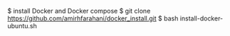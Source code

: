 $ install Docker and Docker compose 
$ git clone https://github.com/amirhfarahani/docker_install.git
$ bash install-docker-ubuntu.sh
